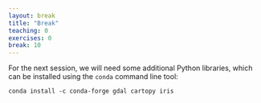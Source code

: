 ```yaml
---
layout: break
title: "Break"
teaching: 0
exercises: 0
break: 10
---
```

For the next session, we will need some additional Python libraries, which can be installed using
the `conda` command line tool:

~~~
conda install -c conda-forge gdal cartopy iris
~~~
